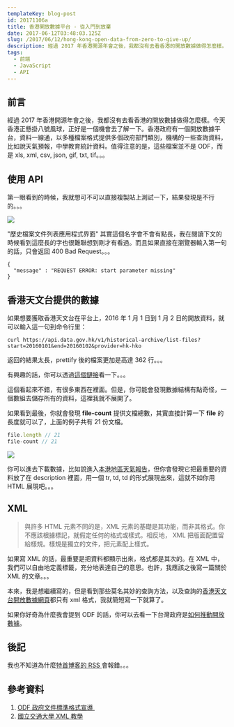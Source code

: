 ```yaml
---
templateKey: blog-post
id: 20171106a
title: 香港開放數據平台 - 從入門到放棄
date: 2017-06-12T03:48:03.125Z
slug: /2017/06/12/hong-kong-open-data-from-zero-to-give-up/
description: 經過 2017 年香港開源年會之後，我都沒有去看香港的開放數據做得怎麼樣。今天香港正懸掛八號風球，正好是一個機會去了解一下。香港政府有一個開放數據平台，資料一線通，以多種檔案格式提供多個政府部門類別，機構的一些查詢資料，比如說天氣預報，中學教育統計資料。值得注意的是，這些檔案並不是 ODF，而是 xls, xml, csv, json, gif, txt, tif。。。
tags:
  - 前端
  - JavaScript
  - API
---
```


## 前言

經過 2017 年香港開源年會之後，我都沒有去看香港的開放數據做得怎麼樣。今天香港正懸掛八號風球，正好是一個機會去了解一下。香港政府有一個開放數據平台，資料一線通，以多種檔案格式提供多個政府部門類別，機構的一些查詢資料，比如說天氣預報，中學教育統計資料。值得注意的是，這些檔案並不是 ODF，而是 xls, xml, csv, json, gif, txt, tif。。。

## 使用 API

第一眼看到的時候，我就想可不可以直接複製貼上測試一下，結果發現是不行的。。。

![](https://i.imgur.com/cwI9gp7.png)

"歷史檔案文件列表應用程式界面" 其實這個名字會不會有點長，我在閱讀下文的時候看到這麼長的字也很難聯想到剛才有看過。而且如果直接在瀏覽器輸入第一句的話，只會返回 400 Bad Request。。。

```
{
  "message" : "REQUEST ERROR: start parameter missing"
}
```

## 香港天文台提供的數據

如果想要獲取香港天文台在平台上，2016 年 1 月 1 日到 1 月 2 日的開放資料，就可以輸入這一句到命令行里：

```shell
curl https://api.data.gov.hk/v1/historical-archive/list-files?start=20160101&end=20160102&provider=hk-hko
```

返回的結果太長，prettify 後的檔案更加是高達 362 行。。。

有興趣的話，你可以透過[這個鏈接](https://gist.github.com/calpa/11b75ce631d9a3809e17fb6b9ed15d6b)看一下。。。

這個看起來不錯，有很多東西在裡面。但是，你可能會發現數據結構有點奇怪，一個數組去儲存所有的資料，這裡我就不展開了。

如果看到最後，你就會發現 **file-count** 提供文檔總數，其實直接計算一下 **file** 的長度就可以了，上面的例子共有 21 份文檔。

```JavaScript
file.length // 21
file-count // 21
```

![](https://i.imgur.com/Hik48CC.png)

你可以進去下載數據，比如說進入[本港地區天氣報告](http://rss.weather.gov.hk/rss/CurrentWeather_uc.xml)，但你會發現它把最重要的資料放了在 description 裡面，用一個 tr, td, td 的形式展現出來，這就不如你用 HTML 展現吧。。。

## XML

> 與許多 HTML 元素不同的是，XML 元素的基礎是其功能，而非其格式。你不應該根據標記，就假定任何的格式或樣式。相反地， XML 把版面配置留給樣規。樣規是獨立的文件，把元素配上樣式。

如果寫 XML 的話，最重要是把資料都顯示出來，格式都是其次的。在 XML 中，我們可以自由地定義標籤，充分地表達自己的意思。也許，我應該之後寫一篇關於 XML 的文章。。。

本來，我是想繼續寫的，但是看到那些莫名其妙的查詢方法，以及查詢的[香港天文台開放數據網頁](https://data.gov.hk/tc-data/provider/hk-hko)都只有 xml 格式，我就簡短寫一下就算了。

如果你好奇為什麼我會提到 ODF 的話，你可以去看一下台灣政府是[如何推動開放數據](https://onepiece.nchu.edu.tw/cofsys/plsql/odf)。

## 後記

我也不知道為什麼[特首博客的 RSS ](http://www.ceo.gov.hk/chi/blog/rss/blog_rss.xml)會報錯。。。

## 參考資料

1. [ODF 政府文件標準格式宣導 ​](https://onepiece.nchu.edu.tw/cofsys/plsql/odf)
1. [國立交通大學 XML 教學](http://yes.nctu.edu.tw/lecture/web/xml/intro/chapter1.html)
